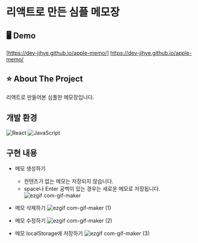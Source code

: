 # 리액트로 만든 심플 메모장

## 🖥 Demo
[https://dev-jihye.github.io/apple-memo/] https://dev-jihye.github.io/apple-memo/

## ⭐️ About The Project
리액트로 만들어본 심플한 메모장입니다.

## 개발 환경
![React](https://img.shields.io/badge/react-%2320232a.svg?style=for-the-badge&logo=react&logoColor=%2361DAFB)
![JavaScript](https://img.shields.io/badge/javascript-%23323330.svg?style=for-the-badge&logo=javascript&logoColor=%23F7DF1E)
 
## 구현 내용
- 메모 생성하기
  - 컨텐츠가 없는 메모는 저장되지 않습니다.
  - space나 Enter 공백이 있는 경우는 새로운 메모로 저장됩니다.
![ezgif com-gif-maker](https://user-images.githubusercontent.com/59763645/170442014-6b03cd8d-f8f8-4ce0-9b5d-03269d2d7262.gif)

- 메모 삭제하기
![ezgif com-gif-maker (1)](https://user-images.githubusercontent.com/59763645/170442222-10d62aaa-69d0-4293-a097-24b88e1178ef.gif)

- 메모 수정하기
![ezgif com-gif-maker (2)](https://user-images.githubusercontent.com/59763645/170442534-86868fa5-cea1-478f-b7a8-3fac7dfbecdd.gif)

- 메모 localStorage에 저장하기
![ezgif com-gif-maker (3)](https://user-images.githubusercontent.com/59763645/170442839-f2e16bc9-e3fc-4e41-81b5-6fd15ebd45b8.gif)

